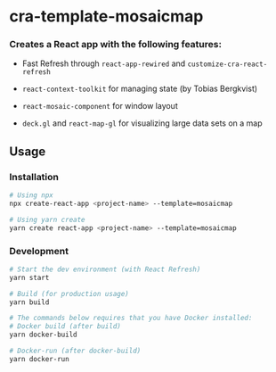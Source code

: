 # cra-template-mosaicmap

### Creates a React app with the following features:

- Fast Refresh through `react-app-rewired` and `customize-cra-react-refresh`

- `react-context-toolkit` for managing state (by Tobias Bergkvist)

- `react-mosaic-component` for window layout

- `deck.gl` and `react-map-gl` for visualizing large data sets on a map

## Usage

### Installation

```sh
# Using npx
npx create-react-app <project-name> --template=mosaicmap

# Using yarn create
yarn create react-app <project-name> --template=mosaicmap
```

### Development

```sh
# Start the dev environment (with React Refresh)
yarn start

# Build (for production usage)
yarn build

# The commands below requires that you have Docker installed:
# Docker build (after build)
yarn docker-build

# Docker-run (after docker-build)
yarn docker-run
```
